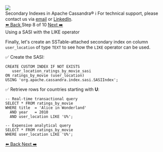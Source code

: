 <!-- TOP -->
<div class="top">
  <img src="https://datastax-academy.github.io/katapod-shared-assets/images/ds-academy-logo.svg" />
  <div class="scenario-title-section">
    <span class="scenario-title">Secondary Indexes in Apache Cassandra®</span>
    <span class="scenario-subtitle">ℹ️ For technical support, please contact us via <a href="mailto:aleksandr.volochnev@datastax.com">email</a> or <a href="https://dtsx.io/aleks">LinkedIn</a>.</span> 
  </div>
</div>

<!-- NAVIGATION -->
<div id="navigation-top" class="navigation-top">
 <a href='command:katapod.loadPage?[{"step":"step7"}]'
   class="btn btn-dark navigation-top-left">⬅️ Back
 </a>
<span class="step-count"> Step 8 of 10</span>
 <a href='command:katapod.loadPage?[{"step":"step9"}]'
    class="btn btn-dark navigation-top-right">Next ➡️
  </a>
</div>

<!-- CONTENT -->

<div class="step-title">Using a SASI with the LIKE operator</div>

Finally, let's create an SSTable-attached secondary index on column `user_location` of type `TEXT` to 
see how the `LIKE` operator can be used.  

✅ Create the SASI:
```
CREATE CUSTOM INDEX IF NOT EXISTS 
   user_location_ratings_by_movie_sasi 
ON ratings_by_movie (user_location)
USING 'org.apache.cassandra.index.sasi.SASIIndex';
```

✅ Retrieve rows for countries starting with **U**: 
```
-- Real-time transactional query
SELECT * FROM ratings_by_movie
WHERE title  = 'Alice in Wonderland'
  AND year   = 2010
  AND user_location LIKE 'U%';
```

```
-- Expensive analytical query
SELECT * FROM ratings_by_movie
WHERE user_location LIKE 'U%';
```

<!-- NAVIGATION -->
<div id="navigation-bottom" class="navigation-bottom">
 <a href='command:katapod.loadPage?[{"step":"step7"}]'
   class="btn btn-dark navigation-bottom-left">⬅️ Back
 </a>
 <a href='command:katapod.loadPage?[{"step":"step9"}]'
    class="btn btn-dark navigation-bottom-right">Next ➡️
  </a>
</div>

